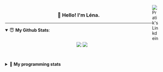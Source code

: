 <!--
<a href="https://twitter.com" target="_blank" rel="nofollow">
 <img align="right" alt="Pratik's Twitter" width="22px" src="https://cdn.jsdelivr.net/npm/simple-icons@v3/icons/twitter.svg" />
</a> 

-->
<a href="https://www.linkedin.com/in/lenagiacalone/" target="_blank" rel="nofollow">
 <img align="right" alt="Pratik's Linkdein" width="22px" src="https://cdn.jsdelivr.net/npm/simple-icons@v3/icons/linkedin.svg" />
</a>



<h3 align="center">👋 Hello! I'm Léna.</h3>

---

<!--
**lgiacalo/lgiacalo** is a ✨ _special_ ✨ repository because its `README.md` (this file) appears on your GitHub profile.

Here are some ideas to get you started:

- 🔭 I’m currently working on ...
- 🌱 I’m currently learning ...
- 👯 I’m looking to collaborate on ...
- 🤔 I’m looking for help with ...
- 💬 Ask me about ...
- 📫 How to reach me: ...
- 😄 Pronouns: ...
- ⚡ Fun fact: ...
-->

<details open>
 <summary> 😇 <b>My Github Stats</b>: </summary>
<br>
<p align = "center">
  <img src = "https://github-readme-stats.vercel.app/api?username=lgiacalo&show_icons=true&theme=nord" width="420">
  <img src = "https://github-readme-stats.vercel.app/api/top-langs/?username=lgiacalo&layout=compact&theme=nord">
</p>
 
<br>
<p align = "center">
  <imp src = "https://github-readme-stats.vercel.app/api/wakatime?username=lgiacalo&theme=nord">
</p>

</details>

<details>
 <summary>🤖 <b>My programming stats</b></summary>
 <br>
 
<!--START_SECTION:waka-->
![Lines of code](https://img.shields.io/badge/From%20Hello%20World%20I%27ve%20Written-956132%20lines%20of%20code-blue)

**🐱 My Github Data** 

> 🏆 504 Contributions in the Year 2021
 > 
> 📦 296.9 kB Used in Github's Storage 
 > 
> 🚫 Not Opted to Hire
 > 
> 📜 44 Public Repositories 
 > 
> 🔑 32 Private Repositories  
 > 
**I'm an Early 🐤** 

```text
🌞 Morning    172 commits    ███░░░░░░░░░░░░░░░░░░░░░░   14.68% 
🌆 Daytime    446 commits    █████████░░░░░░░░░░░░░░░░   38.05% 
🌃 Evening    444 commits    █████████░░░░░░░░░░░░░░░░   37.88% 
🌙 Night      110 commits    ██░░░░░░░░░░░░░░░░░░░░░░░   9.39%

```
📅 **I'm Most Productive on Thursday** 

```text
Monday       176 commits    ███░░░░░░░░░░░░░░░░░░░░░░   15.02% 
Tuesday      166 commits    ███░░░░░░░░░░░░░░░░░░░░░░   14.16% 
Wednesday    223 commits    ████░░░░░░░░░░░░░░░░░░░░░   19.03% 
Thursday     239 commits    █████░░░░░░░░░░░░░░░░░░░░   20.39% 
Friday       175 commits    ███░░░░░░░░░░░░░░░░░░░░░░   14.93% 
Saturday     73 commits     █░░░░░░░░░░░░░░░░░░░░░░░░   6.23% 
Sunday       120 commits    ██░░░░░░░░░░░░░░░░░░░░░░░   10.24%

```


📊 **This Week I Spent My Time On** 

```text
⌚︎ Time Zone: Europe/Paris

💬 Programming Languages: 
JavaScript               25 hrs 19 mins      ███████████████████████░░   92.97% 
Other                    45 mins             ░░░░░░░░░░░░░░░░░░░░░░░░░   2.8% 
JSON                     45 mins             ░░░░░░░░░░░░░░░░░░░░░░░░░   2.76% 
CSV                      22 mins             ░░░░░░░░░░░░░░░░░░░░░░░░░   1.4% 
SQL                      0 secs              ░░░░░░░░░░░░░░░░░░░░░░░░░   0.06%

🔥 Editors: 
VS Code                  27 hrs 14 mins      █████████████████████████   100.0%

🐱‍💻 Projects: 
pappers-engine           25 hrs 48 mins      ███████████████████████░░   94.77% 
Unknown Project          46 mins             ░░░░░░░░░░░░░░░░░░░░░░░░░   2.82% 
pappers-importers        24 mins             ░░░░░░░░░░░░░░░░░░░░░░░░░   1.52% 
works                    14 mins             ░░░░░░░░░░░░░░░░░░░░░░░░░   0.89%

💻 Operating System: 
Mac                      27 hrs 14 mins      █████████████████████████   100.0%

```

**I Mostly Code in C** 

```text
C                        26 repos            ████████░░░░░░░░░░░░░░░░░   33.33% 
JavaScript               13 repos            ████░░░░░░░░░░░░░░░░░░░░░   16.67% 
HTML                     8 repos             ██░░░░░░░░░░░░░░░░░░░░░░░   10.26% 
Shell                    8 repos             ██░░░░░░░░░░░░░░░░░░░░░░░   10.26% 
C++                      4 repos             █░░░░░░░░░░░░░░░░░░░░░░░░   5.13%

```


**Timeline**

![Chart not found](https://raw.githubusercontent.com/lgiacalo/lgiacalo/main/charts/bar_graph.png) 


<!--END_SECTION:waka-->

</details>
